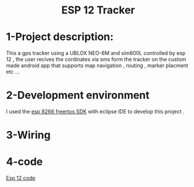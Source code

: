 <h1 align="center">ESP 12 Tracker</h1>

# 1-Project description:
This a gps tracker using a UBLOX NEO-6M and sim800L controlled by esp 12 , the user recives the cordinates via sms form the tracker on the custom made android app that supports map navigation , routing , marker placment etc ...
# 2-Development environment 
I used the [esp 8266 freertos SDK](https://docs.espressif.com/projects/esp8266-rtos-sdk/en/latest/get-started/index.html) with eclipse IDE to develop this project .
# 3-Wiring 
# 4-code 
[Esp 12 code](https://yassine-hattay.github.io/esp_tracker_12/index.html)





